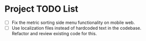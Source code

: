 # Project TODO List

- [ ] Fix the metric sorting side menu functionality on mobile web.
- [ ] Use localization files instead of hardcoded text in the codebase. Refactor and review existing code for this.
